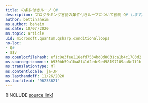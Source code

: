 ```yaml
---
title: の条件付きループ Q#
description: プログラミング言語の条件付きループについて説明 Q# します。
author: bettinaheim
ms.author: beheim
ms.date: 10/07/2020
ms.topic: article
uid: microsoft.quantum.qsharp.conditionalloops
no-loc:
- Q#
- $$v
ms.openlocfilehash: ef1c8e3fee118efd7534bd8d8031ca1b4c1783d2
ms.sourcegitcommit: b930bb59a1ba8f41d2edc9ed98197109aa8c7f1b
ms.translationtype: MT
ms.contentlocale: ja-JP
ms.lasthandoff: 11/26/2020
ms.locfileid: "96233621"
---
```

<!---
# Conditional loops in Q#
-->

[!INCLUDE [source link](~/includes/qsharp-language/Specifications/Language/2_Statements/ConditionalLoops.md)]

